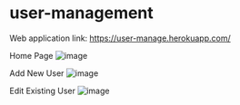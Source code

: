 # user-management
Web application link: https://user-manage.herokuapp.com/

Home Page
![image](https://user-images.githubusercontent.com/91504747/157479956-5cf6be43-28a8-48b8-aca7-6b6443db6b3f.png)

Add New User
![image](https://user-images.githubusercontent.com/91504747/157480231-7a6d896e-ca5e-4ee6-b45c-a608b5c01b7e.png)

Edit Existing User
![image](https://user-images.githubusercontent.com/91504747/157480392-a9c8247e-7565-4729-b0fa-0c1e0fba804c.png)
